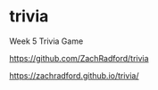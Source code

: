 # trivia
Week 5 Trivia Game

https://github.com/ZachRadford/trivia

https://zachradford.github.io/trivia/